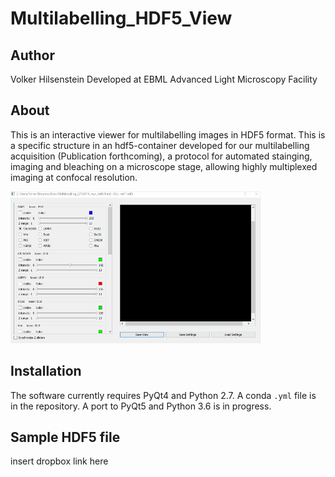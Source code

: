 # Multilabelling_HDF5_View

## Author

Volker Hilsenstein
Developed at EBML Advanced Light Microscopy Facility

## About
This is an interactive viewer for multilabelling images in HDF5 format. This is a specific structure in an hdf5-container developed for our multilabelling acquisition (Publication forthcoming), a protocol for automated stainging, imaging and bleaching on a microscope stage, allowing highly multiplexed imaging at confocal resolution.

<img src="./Demo/mlhdf5.gif">

## Installation

The software currently requires PyQt4 and  Python 2.7.
A conda `.yml` file is in the repository.
A port to PyQt5 and Python 3.6 is in progress.

## Sample HDF5 file 

insert dropbox link here
